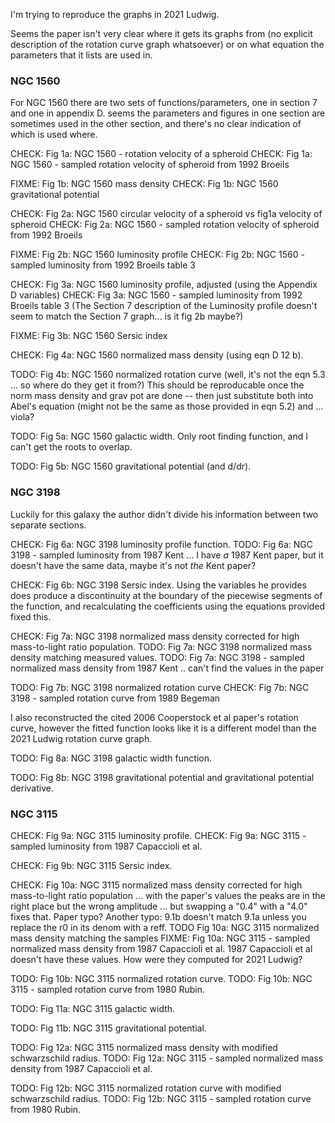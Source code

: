 I'm trying to reproduce the graphs in 2021 Ludwig. 

Seems the paper isn't very clear where it gets its graphs from (no explicit description of the rotation curve graph whatsoever) or on what equation the parameters that it lists are used in.


### NGC 1560 ###

For NGC 1560 there are two sets of functions/parameters, one in section 7 and one in appendix D.  seems the parameters and figures in one section are sometimes used in the other section, and there's no clear indication of which is used where.

CHECK:	Fig 1a: NGC 1560 - rotation velocity of a spheroid
CHECK:	Fig 1a: NGC 1560 - sampled rotation velocity of spheroid from 1992 Broeils 

FIXME:	Fig 1b: NGC 1560 mass density
CHECK:	Fig 1b: NGC 1560 gravitational potential

CHECK:	Fig 2a: NGC 1560 circular velocity of a spheroid vs fig1a velocity of spheroid
CHECK:	Fig 2a: NGC 1560 - sampled rotation velocity of spheroid from 1992 Broeils 

FIXME:	Fig 2b: NGC 1560 luminosity profile	
CHECK:	Fig 2b: NGC 1560 - sampled luminosity from 1992 Broeils table 3

CHECK:	Fig 3a: NGC 1560 luminosity profile, adjusted (using the Appendix D variables)
CHECK:	Fig 3a: NGC 1560 - sampled luminosity from 1992 Broeils table 3
(The Section 7 description of the Luminosity profile doesn't seem to match the Section 7 graph... is it fig 2b maybe?)

FIXME:	Fig 3b: NGC 1560 Sersic index

CHECK:	Fig 4a: NGC 1560 normalized mass density (using eqn D 12 b).

TODO:	Fig 4b: NGC 1560 normalized rotation curve (well, it's not the eqn 5.3 ... so where do they get it from?)
This should be reproducable once the norm mass density and grav pot are done -- then just substitute both into Abel's equation (might not be the same as those provided in eqn 5.2) and ... viola?

TODO:	Fig 5a: NGC 1560 galactic width.  Only root finding function, and I can't get the roots to overlap.

TODO:	Fig 5b: NGC 1560 gravitational potential (and d/dr).


### NGC 3198 ###

Luckily for this galaxy the author didn't divide his information between two separate sections.

CHECK:	Fig 6a:	NGC 3198 luminosity profile function.
TODO:	Fig 6a: NGC 3198 - sampled luminosity from 1987 Kent ... I have *a* 1987 Kent paper, but it doesn't have the same data, maybe it's not *the* Kent paper? 

CHECK:	Fig 6b: NGC 3198 Sersic index. Using the variables he provides does produce a discontinuity at the boundary of the piecewise segments of the function, and recalculating the coefficients using the equations provided fixed this.

CHECK: 	Fig 7a: NGC 3198 normalized mass density corrected for high mass-to-light ratio population.
TODO:	Fig 7a:	NGC 3198 normalized mass density matching measured values.
TODO:	Fig 7a: NGC 3198 - sampled normalized mass density from 1987 Kent .. can't find the values in the paper

TODO:	Fig 7b: NGC 3198 normalized rotation curve
CHECK:	Fig 7b: NGC 3198 - sampled rotation curve from 1989 Begeman

I also reconstructed the cited 2006 Cooperstock et al paper's rotation curve, however the fitted function looks like it is a different model than the 2021 Ludwig rotation curve graph.

TODO:	Fig 8a: NGC 3198 galactic width function.

TODO:	Fig 8b:	NGC 3198 gravitational potential and gravitational potential derivative.


### NGC 3115 ###

CHECK:	Fig 9a:	NGC 3115 luminosity profile.
CHECK:	Fig 9a: NGC 3115 - sampled luminosity from 1987 Capaccioli et al.

CHECK:	Fig 9b:	NGC 3115 Sersic index.

CHECK:	Fig 10a: NGC 3115 normalized mass density corrected for high mass-to-light ratio population ... with the paper's values the peaks are in the right place but the wrong amplitude ... but swapping a "0.4" with a "4.0" fixes that. Paper typo?  Another typo: 9.1b doesn't match 9.1a unless you replace the r0 in its denom with a reff. 
TODO	Fig 10a: NGC 3115 normalized mass density matching the samples 
FIXME:	Fig 10a: NGC 3115 - sampled normalized mass density from 1987 Capaccioli et al.  1987 Capaccioli et al doesn't have these values.  How were they computed for 2021 Ludwig?

TODO:	Fig 10b: NGC 3115 normalized rotation curve. 
TODO:	Fig 10b: NGC 3115 - sampled rotation curve from 1980 Rubin.

TODO:	Fig 11a: NGC 3115 galactic width. 

TODO:	Fig 11b: NGC 3115 gravitational potential. 

TODO:	Fig 12a: NGC 3115 normalized mass density with modified schwarzschild radius. 
TODO:	Fig 12a: NGC 3115 - sampled normalized mass density from 1987 Capaccioli et al.

TODO:	Fig 12b: NGC 3115 normalized rotation curve with modified schwarzschild radius. 
TODO:	Fig 12b: NGC 3115 - sampled rotation curve from 1980 Rubin.
